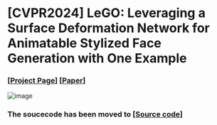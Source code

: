 # [CVPR2024] LeGO: Leveraging a Surface Deformation Network for Animatable Stylized Face Generation with One Example

### [[Project Page](https://kwanyun.github.io/lego/)] [[Paper](https://arxiv.org/abs/2403.15227)]
![image](https://github.com/kwanyun/LeGO_code/assets/68629563/4695cb3f-aab8-48b4-8b45-544f3adac76f)

### The soucecode has been moved to [[Source code](https://github.com/thoyeony/LeGO_3D_Face_Stylization/tree/master)]
